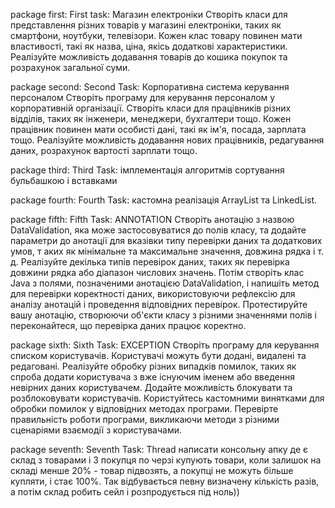 
package first:
First task: 
Магазин електроніки
Створіть класи для представлення різних товарів у магазині електроніки, 
таких як смартфони, ноутбуки, телевізори. Кожен клас товару повинен мати властивості, 
такі як назва, ціна, якісь додаткові характеристики. Реалізуйте можливість додавання 
товарів до кошика покупок та розрахунок загальної суми.

package second:
Second Task:
Корпоративна система керування персоналом
Створіть програму для керування персоналом у корпоративній організації. 
Створіть класи для працівників різних відділів, таких як інженери, менеджери, 
бухгалтери тощо. Кожен працівник повинен мати особисті дані, такі як ім'я, посада, зарплата тощо. 
Реалізуйте можливість додавання нових працівників, редагування даних, розрахунок вартості зарплати тощо.

package third:
Third Task:
імплементація алгоритмів сортування бульбашкою і вставками

package fourth:
Fourth Task:
кастомна реалізація ArrayList та LinkedList.

package fifth:
Fifth Task:
ANNOTATION Створіть анотацію з назвою DataValidation, яка може застосовуватися до полів класу, 
та додайте параметри до анотації для вказівки типу перевірки даних та додаткових умов, т
аких як мінімальне та максимальне значення, довжина рядка і т. д. 
Реалізуйте декілька типів перевірок даних, таких як перевірка довжини рядка або 
діапазон числових значень. Потім створіть клас Java з полями, позначеними анотацією DataValidation, 
і напишіть метод для перевірки коректності даних, використовуючи рефлексію для аналізу анотацій і 
проведення відповідних перевірок. Протестируйте вашу анотацію, створюючи об'єкти класу з різними 
значеннями полів і переконайтеся, що перевірка даних працює коректно.

package sixth:
Sixth Task:
EXCEPTION
Створіть програму для керування списком користувачів. Користувачі можуть бути додані, видалені та 
редаговані. Реалізуйте обробку різних випадків помилок, таких як спроба додати користувача з вже 
існуючим іменем або введення невірних даних користувачем. Додайте можливість блокувати та 
розблоковувати користувачів. Користуйтесь кастомними винятками для обробки помилок у відповідних 
методах програми. Перевірте правильність роботи програми, викликаючи методи з різними сценаріями 
взаємодії з користувачами.

package seventh:
Seventh Task:
Thread
написати консольну апку де є склад з товарами і 3 покупця по черзі купують товари, 
коли залишок на складі менше 20% - товар підвозять, а покупці не можуть більше купляти, 
і стає 100%. Так відбувається певну визначену кількість разів, а потім склад робить сейл 
і розпродується під ноль))